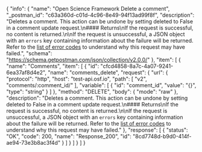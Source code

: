 {
  "info": {
    "name": "Open Science Framework Delete a comment",
    "_postman_id": "c63a360d-c01d-4c96-8e49-94f13ad99f8f",
    "description": "Deletes a comment. This action can be undone by setting deleted to False in a comment update request.\n#### Returns\nIf the request is successful, no content is returned.\n\nIf the request is unsuccessful, a JSON object with an `errors` key containing information about the failure will be returned. Refer to the [list of error codes](#Introduction_error_codes) to understand why this request may have failed.",
    "schema": "https://schema.getpostman.com/json/collection/v2.0.0/"
  },
  "item": [
    {
      "name": "Comments",
      "item": [
        {
          "id": "cfcd4858-8a7c-4a07-9241-6ea37af8d4e2",
          "name": "comments_delete",
          "request": {
            "url": {
              "protocol": "http",
              "host": "test-api.osf.io",
              "path": [
                "v2",
                "comments/:comment_id/"
              ],
              "variable": [
                {
                  "id": "comment_id",
                  "value": "{}",
                  "type": "string"
                }
              ]
            },
            "method": "DELETE",
            "body": {
              "mode": "raw"
            },
            "description": "Deletes a comment. This action can be undone by setting deleted to False in a comment update request.\n#### Returns\nIf the request is successful, no content is returned.\n\nIf the request is unsuccessful, a JSON object with an `errors` key containing information about the failure will be returned. Refer to the [list of error codes](#Introduction_error_codes) to understand why this request may have failed."
          },
          "response": [
            {
              "status": "OK",
              "code": 200,
              "name": "Response_200",
              "id": "8cd7748d-b9d0-414f-ae94-73e3b8ac3f4d"
            }
          ]
        }
      ]
    }
  ]
}